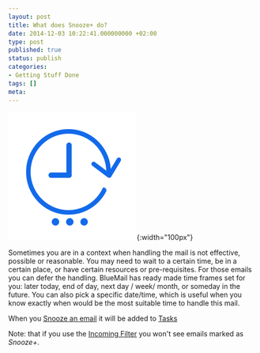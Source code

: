 ```yaml
---
layout: post
title: What does Snooze+ do?
date: 2014-12-03 10:22:41.000000000 +02:00
type: post
published: true
status: publish
categories:
- Getting Stuff Done
tags: []
meta:
---
```



![ic_action_later+](/assets/ic_action_later-.png){:width="100px"}

Sometimes you are in a context when handling the mail is not effective, possible or reasonable. You may need to wait to a certain time, be in a certain place, or have certain resources or pre-requisites. For those emails you can defer the handling. BlueMail has ready made time frames set for you: later today, end of day, next day / week/ month, or someday in the future. You can also pick a specific date/time, which is useful when you know exactly when would be the most suitable time to handle this mail.

When you [Snooze an email](/mark-an-email-as-later/) it will be added to [Tasks](/what-are-tasks-type-mail/)

Note: that if you use the [Incoming Filter](/top-bar-left-triangle-menu/) you won't see emails marked as *Snooze+*.